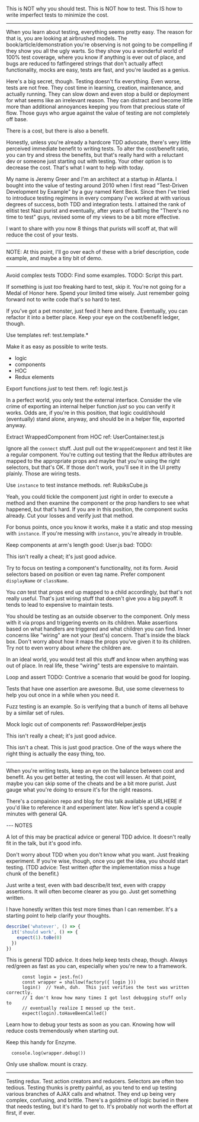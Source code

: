 This is NOT why you should test.
This is NOT how to test.
This IS how to write imperfect tests to minimize the cost.

---

When you learn about testing, everything seems pretty easy.  The reason for that
is, you are looking at airbrushed models.  The book/article/demonstration you're
observing is not going to be compelling if they show you all the ugly warts.
So they show you a wonderful world of 100% test coverage, where you know if
anything is ever out of place, and bugs are reduced to fatfingered strings that
don't actually affect functionality, mocks are easy, tests are fast, and you're
lauded as a genius.

Here's a big secret, though.  Testing doesn't fix everything.  Even worse, tests
are not free.  They cost time in learning, creation, maintenance, and actually
running.  They can slow down and even stop a build or deployment for what seems
like an irrelevant reason.  They can distract and become little more than
additional annoyances keeping you from that precious state of flow.  Those guys
who argue against the value of testing are not completely off base.

There is a cost, but there is also a benefit.

Honestly, unless you're already a hardcore TDD advocate, there's very little perceived
immediate benefit to writing tests.  To alter the cost/benefit ratio, you can
try and stress the benefits, but that's really hard with a reluctant dev or
someone just starting out with testing.  Your other option is to decrease the
cost.  That's what I want to help with today.

My name is Jeremy Greer and I'm an architect at a startup in Atlanta.  I bought
into the value of testing around 2010 when I first read "Test-Driven Development
by Example" by a guy named Kent Beck.  Since then I've tried to introduce
testing regimens in every company I've worked at with various degrees of
success, both TDD and integration tests.  I attained the rank of elitist test
Nazi purist and eventually, after years of battling the "There's no time to
test" guys, revised some of my views to be a bit more effective.

I want to share with you now 8 things that purists will scoff at, that will
reduce the cost of your tests.

---

NOTE: At this point, I'll go over each of these with a brief description, code example,
and maybe a tiny bit of demo.

---

Avoid complex tests
  TODO: Find some examples.
  TODO: Script this part.

  If something is just _too_ freaking hard to test, skip it.  You're not going
  for a Medal of Honor here.  Spend your limited time wisely.  Just remember
  going forward not to write code that's so hard to test.

  If you've got a pet monster, just feed it here and there.  Eventually, you can
  refactor it into a better place.  Keep your eye on the cost/benefit ledger,
  though.

Use templates
  ref: test.template.*

  Make it as easy as possible to write tests.
  * logic
  * components
  * HOC
  * Redux elements

Export functions _just_ to test them.
  ref: logic.test.js

  In a perfect world, you only test the external interface.  Consider the vile
  crime of exporting an internal helper function _just_ so you can verify it
  works.  Odds are, if you're in this position, that logic could/should
  (eventually) stand alone, anyway, and should be in a helper file, exported
  anyway.

Extract WrappedComponent from HOC
  ref: UserContainer.test.js

  Ignore all the `connect` stuff.  Just pull out the `WrappedComponent` and test
  it like a regular component.  You're cutting out testing that the Redux
  attributes are mapped to the appropriate props and maybe that you're using the
  right selectors, but that's OK.  If those don't work, you'll see it in the UI
  pretty plainly.  Those are wiring tests.

Use `instance` to test instance methods.
  ref: RubiksCube.js

  Yeah, you could tickle the component just right in order to execute a method
  and then examine the component or the prop handlers to see what happened, but
  that's hard.  If you are in this position, the component sucks already.  Cut
  your losses and verify just that method.

  For bonus points, once you know it works, make it a static and stop messing
  with `instance`.  If you're messing with `instance`, you're already in
  trouble.

Keep components at arm's length
  good: User.js
  bad: TODO:

  This isn't really a cheat; it's just good advice.

  Try to focus on testing a component's functionality, not its form.  Avoid
  selectors based on position or even tag name.  Prefer component `displayName`
  or `className`.

  You _can_ test that props end up mapped to a child accordingly, but that's not
  really useful.  That's just wiring stuff that doesn't give you a big payoff.
  It tends to lead to expensive to maintain tests.

  You should be testing as an outside observer to the component.  Only mess with
  it via props and triggering events on its children.  Make assertions based on
  what handlers are triggered and what children you can find.  Inner concerns
  like "wiring" are not your (test's) concern.  That's inside the black box.
  Don't worry about how it maps the props you've given it to its children.  Try
  not to even worry about _where_ the children are.

  In an ideal world, you would test all this stuff and know when anything was
  out of place.  In real life, these "wiring" tests are expensive to maintain.

Loop and assert
  TODO: Contrive a scenario that would be good for looping.

  Tests that have one assertion are awesome.  But, use some cleverness to help
  you out once in a while when you need it.

  Fuzz testing is an example.  So is verifying that a bunch of items all behave
  by a similar set of rules.

Mock logic out of components
  ref: PasswordHelper.jestjs

  This isn't really a cheat; it's just good advice.

  This isn't a cheat.  This is just good practice.  One of the ways where the
  right thing is actually the easy thing, too.


---

When you're writing tests, keep an eye on the balance between cost and benefit.
As you get better at testing, the cost will lessen.  At that point, maybe you
can skip some of the cheats and be a bit more purist.  Just gauge what you're
doing to ensure it's for the right reasons.

There's a compainion repo and blog for this talk available at URLHERE if you'd
like to reference it and experiment later.  Now let's spend a couple minutes
with general QA.


--- NOTES

A lot of this may be practical advice or general TDD advice.  It doesn't really
fit in the talk, but it's good info.


Don't worry about TDD when you don't know what you want.  Just freaking
experiment.  If you're wise, though, once you get the idea, you should start
testing.  (TDD advice: Test written _after_ the implementation miss a huge chunk
of the benefit.)

Just write a test,
even with bad describe/it text, even with crappy assertions.  It will often
become clearer as you go.  Just get something written.

I have honestly written this test more times than I can remember.  It's a
starting point to help clarify your thoughts.

```js
describe('whatever', () => {
  it('should work', () => {
    expect(1).toBe(0)
  })
})
```


This is general TDD advice.  It does help keep tests cheap, though.
Always red/green as fast as you can, especially when you're new to a framework.

```
      const login = jest.fn()
      const wrapper = shallow(factory({ login }))
      login()  // Yeah, duh.  This just verifies the test was written correctly.
      // I don't know how many times I got lost debugging stuff only to
      // eventually realize I messed up the test.
      expect(login).toHaveBeenCalled()
```

Learn how to debug your tests as soon as you can.  Knowing how will reduce costs
tremendously when starting out.

Keep this handy for Enzyme.

      console.log(wrapper.debug())


Only use shallow.  mount is crazy.


---
Testing redux.  Test action creators and reducers.  Selectors are often too
tedious.  Testing thunks is pretty painful, as you tend to end up testing
various branches of AJAX calls and whatnot.  They end up being very complex,
confusing, and brittle.  There's a goldmine of logic buried in there that needs
testing, but it's hard to get to.  It's probably not worth the effort at first,
if ever.
